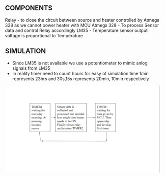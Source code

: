 ## COMPONENTS
Relay - to close the circuit between source and heater controlled by Atmega 328 as we cannot power heater with MCU
Atmega 328 - To process Sensor data and control Relay accordingly
LM35 - Temperature sensor output voltage is proportional to Temperature
## SIMULATION
- Since LM35 is not available we use a potentiometer to mimic anlog signals from LM35
- In reality timer need to count hours for easy of simulation time 1min represents 23hrs and 30s,15s represents 20min, 10min respectively

![FLOWDIAGRAM](img/1.png)
